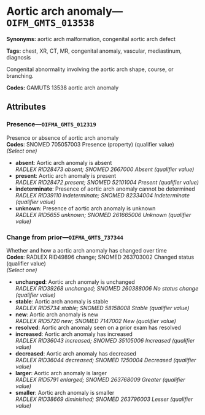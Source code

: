# Aortic arch anomaly—`OIFM_GMTS_013538`

**Synonyms:** aortic arch malformation, congenital aortic arch defect

**Tags:** chest, XR, CT, MR, congenital anomaly, vascular, mediastinum, diagnosis

Congenital abnormality involving the aortic arch shape, course, or branching.

**Codes:** GAMUTS 13538 aortic arch anomaly

## Attributes

### Presence—`OIFMA_GMTS_012319`

Presence or absence of aortic arch anomaly  
**Codes**: SNOMED 705057003 Presence (property) (qualifier value)  
*(Select one)*

- **absent**: Aortic arch anomaly is absent  
_RADLEX RID28473 absent; SNOMED 2667000 Absent (qualifier value)_
- **present**: Aortic arch anomaly is present  
_RADLEX RID28472 present; SNOMED 52101004 Present (qualifier value)_
- **indeterminate**: Presence of aortic arch anomaly cannot be determined  
_RADLEX RID39110 indeterminate; SNOMED 82334004 Indeterminate (qualifier value)_
- **unknown**: Presence of aortic arch anomaly is unknown  
_RADLEX RID5655 unknown; SNOMED 261665006 Unknown (qualifier value)_

### Change from prior—`OIFMA_GMTS_737344`

Whether and how a aortic arch anomaly has changed over time  
**Codes**: RADLEX RID49896 change; SNOMED 263703002 Changed status (qualifier value)  
*(Select one)*

- **unchanged**: Aortic arch anomaly is unchanged  
_RADLEX RID39268 unchanged; SNOMED 260388006 No status change (qualifier value)_
- **stable**: Aortic arch anomaly is stable  
_RADLEX RID5734 stable; SNOMED 58158008 Stable (qualifier value)_
- **new**: Aortic arch anomaly is new  
_RADLEX RID5720 new; SNOMED 7147002 New (qualifier value)_
- **resolved**: Aortic arch anomaly seen on a prior exam has resolved  
- **increased**: Aortic arch anomaly has increased  
_RADLEX RID36043 increased; SNOMED 35105006 Increased (qualifier value)_
- **decreased**: Aortic arch anomaly has decreased  
_RADLEX RID36044 decreased; SNOMED 1250004 Decreased (qualifier value)_
- **larger**: Aortic arch anomaly is larger  
_RADLEX RID5791 enlarged; SNOMED 263768009 Greater (qualifier value)_
- **smaller**: Aortic arch anomaly is smaller  
_RADLEX RID38669 diminished; SNOMED 263796003 Lesser (qualifier value)_